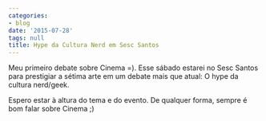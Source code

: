 ```yaml
---
categories:
- blog
date: '2015-07-28'
tags: null
title: Hype da Cultura Nerd em Sesc Santos
---
```


Meu primeiro debate sobre Cinema =). Esse sábado estarei no Sesc Santos para prestigiar a sétima arte em um debate mais que atual: O hype da cultura nerd/geek.

Espero estar à altura do tema e do evento. De qualquer forma, sempre é bom falar sobre Cinema ;)
